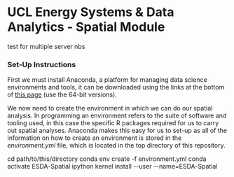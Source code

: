 # UCL Energy Systems & Data Analytics - Spatial Module
 
test for multiple server nbs

### Set-Up Instructions

First we must install Anaconda, a platform for managing data science environments and tools, it can be downloaded using the links at the bottom of [this page](https://www.anaconda.com/download/) (use the 64-bit versions).

We now need to create the environment in which we can do our spatial analysis. In programming an environment refers to the suite of software and tooling used, in this case the specific R packages required for us to carry out spatial analyses. Anaconda makes this easy for us to set-up as all of the information on how to create an environment is stored in the *environment.yml* file, which is located in the top directory of this repository. 

cd path/to/this/directory
conda env create -f environment.yml
conda activate ESDA-Spatial
ipython kernel install --user --name=ESDA-Spatial
